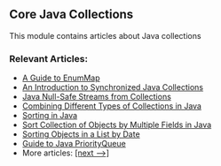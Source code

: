 ## Core Java Collections

This module contains articles about Java collections

### Relevant Articles:
- [A Guide to EnumMap](https://www.baeldung.com/java-enum-map)
- [An Introduction to Synchronized Java Collections](https://www.baeldung.com/java-synchronized-collections)
- [Java Null-Safe Streams from Collections](https://www.baeldung.com/java-null-safe-streams-from-collections)
- [Combining Different Types of Collections in Java](https://www.baeldung.com/java-combine-collections)
- [Sorting in Java](https://www.baeldung.com/java-sorting)
- [Sort Collection of Objects by Multiple Fields in Java](https://www.baeldung.com/java-sort-collection-multiple-fields)
- [Sorting Objects in a List by Date](https://www.baeldung.com/java-sort-list-by-date)
- [Guide to Java PriorityQueue](https://www.baeldung.com/java-priorityqueue)
- More articles: [[next -->]](/core-java-modules/core-java-collections-2)